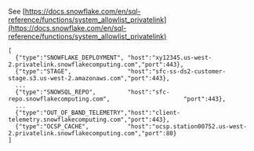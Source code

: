 See [https://docs.snowflake.com/en/sql-reference/functions/system_allowlist_privatelink](https://docs.snowflake.com/en/sql-reference/functions/system_allowlist_privatelink)
```
[
  {"type":"SNOWFLAKE_DEPLOYMENT", "host":"xy12345.us-west-2.privatelink.snowflakecomputing.com","port":443},
  {"type":"STAGE",                "host":"sfc-ss-ds2-customer-stage.s3.us-west-2.amazonaws.com","port":443},
  ...
  {"type":"SNOWSQL_REPO",         "host":"sfc-repo.snowflakecomputing.com",                     "port":443},
  ...
  {"type":"OUT_OF_BAND_TELEMETRY","host":"client-telemetry.snowflakecomputing.com","port":443},
  {"type":"OCSP_CACHE",           "host":"ocsp.station00752.us-west-2.privatelink.snowflakecomputing.com","port":80}
]
```
